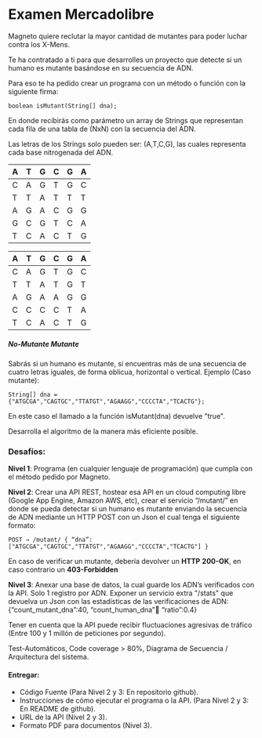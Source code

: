 # Examen Mercadolibre 

Magneto quiere reclutar la mayor cantidad de mutantes para poder luchar contra los X-Mens. 

Te ha contratado a ti para que desarrolles un proyecto que detecte si un humano es mutante basándose en su secuencia de ADN.

Para eso te ha pedido crear un programa con un método o función con la siguiente firma: 

``boolean isMutant(String[] dna);``

En donde recibirás como parámetro un array de Strings que representan cada fila de una tabla de (NxN) con la secuencia del ADN.

Las letras de los Strings solo pueden ser: (A,T,C,G), las cuales representa cada base nitrogenada del ADN. 


| A | T | G | C | G | A |
| ------ | ------ | ------ | ------ |  ------ | ------ |
| C | A | G | T | G | C | 
| T | T | A | T | T | T |
| A | G | A | C | G | G |
| G | C | G | T | C | A |
| T | C | A | C | T | G |


| A | T | G | C | G | A |
| ------ | ------ | ------ | ------ |  ------ | ------ |
| C | A | G | T | G | C |
| T | T | A | T | G | T |
| A | G | A | A | G | G |
| C | C | C | C | T | A |
| T | C | A | C | T | G |



##### No-Mutante Mutante 
Sabrás si un humano es mutante, si encuentras más de una secuencia de cuatro letras iguales, de forma oblicua, horizontal o vertical. 
Ejemplo (Caso mutante):

``String[] dna = {"ATGCGA","CAGTGC","TTATGT","AGAAGG","CCCCTA","TCACTG"};``

En este caso el llamado a la función isMutant(dna) devuelve "true". 

Desarrolla el algoritmo de la manera más eficiente posible. 

### Desafíos:

**Nivel 1**: Programa (en cualquier lenguaje de programación) que cumpla con el método pedido por Magneto. 

**Nivel 2**: Crear una API REST, hostear esa API en un cloud computing libre (Google App Engine, Amazon AWS, etc), crear el servicio “/mutant/” en donde se pueda detectar si un humano es mutante enviando la secuencia de ADN mediante un HTTP POST con un Json el cual tenga el siguiente formato: 

`` POST → /mutant/ { “dna”:["ATGCGA","CAGTGC","TTATGT","AGAAGG","CCCCTA","TCACTG"] } ``

En caso de verificar un mutante, debería devolver un **HTTP** **200-OK**, en caso contrario un **403-Forbidden** 

**Nivel 3**: Anexar una base de datos, la cual guarde los ADN’s verificados con la API. Solo 1 registro por ADN. Exponer un servicio extra "/stats" que devuelva un Json con las estadísticas de las verificaciones de ADN: {“count_mutant_dna”:40, “count_human_dna”:100: “ratio”:0.4} 

Tener en cuenta que la API puede recibir fluctuaciones agresivas de tráfico (Entre 100 y 1 millón de peticiones por segundo). 

Test-Automáticos, Code coverage > 80%, Diagrama de Secuencia / Arquitectura del sistema. 

#### Entregar: 
- Código Fuente (Para Nivel 2 y 3: En repositorio github). 
- Instrucciones de cómo ejecutar el programa o la API. (Para Nivel 2 y 3: En README de github). 
- URL de la API (Nivel 2 y 3). 
- Formato PDF para documentos (Nivel 3). 
